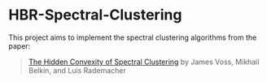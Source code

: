 # HBR-Spectral-Clustering

This project aims to implement the spectral clustering algorithms from the paper:

>  [The Hidden Convexity of Spectral Clustering](http://arxiv.org/abs/1403.0667)
>  by James Voss, Mikhail Belkin, and Luis Rademacher

